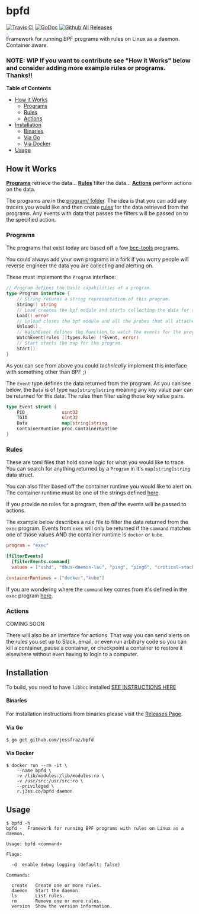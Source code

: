 # bpfd

[![Travis CI](https://img.shields.io/travis/jessfraz/bpfd.svg?style=for-the-badge)](https://travis-ci.org/jessfraz/bpfd)
[![GoDoc](https://img.shields.io/badge/godoc-reference-5272B4.svg?style=for-the-badge)](https://godoc.org/github.com/jessfraz/bpfd)
[![Github All Releases](https://img.shields.io/github/downloads/jessfraz/bpfd/total.svg?style=for-the-badge)](https://github.com/jessfraz/bpfd/releases)

Framework for running BPF programs with rules on Linux as a daemon. Container aware.

### NOTE: WIP If you want to contribute see "How it Works" below and consider adding more example rules or programs. Thanks!!

**Table of Contents**

* [How it Works](README.md#how-it-works)
   * [Programs](README.md#programs)
   * [Rules](README.md#rules)
   * [Actions](README.md#actions)
 * [Installation](README.md#installation)
      * [Binaries](README.md#binaries)
      * [Via Go](README.md#via-go)
      * [Via Docker](README.md#via-docker)
 * [Usage](README.md#usage)


## How it Works

[**Programs**](#programs) retrieve the data... 
[**Rules**](#rules) filter the data... 
[**Actions**](#actions) perform actions on the data.

The programs are in the [program/ folder](program). 
The idea is that you can add any tracers you would like 
and then create [rules](examples) for the data retrieved from the programs.
Any events with data that passes the filters will be passed on to the specified
action.

### Programs

The programs that exist today are based off a few
[bcc-tools](https://github.com/iovisor/bcc) programs. 

You could always add your own programs in a fork if you worry people will
reverse engineer the data you are collecting and alerting on.

These must implement the `Program` interface:

```go
// Program defines the basic capabilities of a program.
type Program interface {
	// String returns a string representation of this program.
	String() string
	// Load creates the bpf module and starts collecting the data for the program.
	Load() error
	// Unload closes the bpf module and all the probes that all attached to it.
	Unload()
	// WatchEvent defines the function to watch the events for the program.
	WatchEvent(rules []types.Rule) (*Event, error)
	// Start starts the map for the program.
	Start()
}
```

As you can see from above you could _technically_ implement this interface with
something other than BPF ;)

The `Event` type defines the data returned from the program. As you can see
below, the `Data` is of type `map[string]string` meaning any key value pair can
be returned for the data. The rules then filter using those key value pairs.

```go
type Event struct {
	PID              uint32
	TGID             uint32
	Data             map[string]string
	ContainerRuntime proc.ContainerRuntime
}
```

### Rules

These are toml files that hold some logic for what you would like to trace. 
You can search for anything returned by a `Program` in it's `map[string]string`
data struct.

You can also filter based off the container runtime you would like to alert on.
The container runtime must be one of the strings defined 
[here](https://github.com/jessfraz/bpfd/blob/master/proc/proc.go#L24).

If you provide no rules for a program, then _all_ the events will be passed to
actions.

The example below describes a rule file to filter the data returned from the
`exec` program. Events from `exec` will only be returned if the `command` matches
one of those values AND the container runtime is `docker` or `kube`.

```toml
program = "exec"

[filterEvents]
  [filterEvents.command]
  values = ["sshd", "dbus-daemon-lau", "ping", "ping6", "critical-stack-", "pmmcli", "filemng", "PassengerAgent", "bwrap", "osdetect", "nginxmng", "sw-engine-fpm", "start-stop-daem"]

containerRuntimes = ["docker","kube"]
```

If you are wondering where the `command` key comes from it's defined in the
`exec` program [here](https://github.com/jessfraz/bpfd/blob/master/program/exec/exec.go#L204).

### Actions

COMING SOON

There will also be an interface for actions. That way you can send alerts 
on the rules you set up to Slack, email, or even run arbitrary code so you can
kill a container, pause a container, or checkpoint a container to restore it
elsewhere without even having to login to a computer.

## Installation

To build, you need to have `libbcc` installed [SEE INSTRUCTIONS HERE](https://github.com/iovisor/bcc/blob/master/INSTALL.md)


#### Binaries

For installation instructions from binaries please visit the [Releases Page](https://github.com/jessfraz/bpfd/releases).

#### Via Go

```console
$ go get github.com/jessfraz/bpfd
```

#### Via Docker

```console
$ docker run --rm -it \
    --name bpfd \
    -v /lib/modules:/lib/modules:ro \
    -v /usr/src:/usr/src:ro \
    --privileged \
    r.j3ss.co/bpfd daemon
```

## Usage

```console
$ bpfd -h
bpfd -  Framework for running BPF programs with rules on Linux as a daemon.

Usage: bpfd <command>

Flags:

  -d  enable debug logging (default: false)

Commands:

  create   Create one or more rules.
  daemon   Start the daemon.
  ls       List rules.
  rm       Remove one or more rules.
  version  Show the version information.
```

